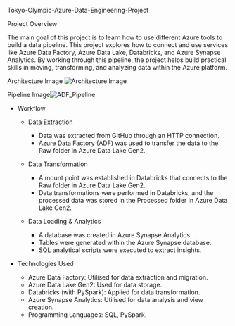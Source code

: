 Tokyo-Olympic-Azure-Data-Engineering-Project

Project Overview

The main goal of this project is to learn how to use different Azure tools to build a data pipeline. This project explores how to connect and use services like Azure Data Factory, Azure Data Lake, Databricks, and Azure Synapse Analytics. By working through this pipeline, the project helps build practical skills in moving, transforming, and analyzing data within the Azure platform.

Architecture Image
![Architecture Image](https://github.com/user-attachments/assets/e590bf47-2d41-45cb-afee-88484c7c0ab3)

Pipeline Image![ADF_Pipeline](https://github.com/user-attachments/assets/00f2b94f-1f59-4cb3-bded-0cc7e510f642)



- Workflow  
  - Data Extraction  
    - Data was extracted from GitHub through an HTTP connection.  
    - Azure Data Factory (ADF) was used to transfer the data to the Raw folder in Azure Data Lake Gen2.  
  
  - Data Transformation  
    - A mount point was established in Databricks that connects to the Raw folder in Azure Data Lake Gen2.  
    - Data transformations were performed in Databricks, and the processed data was stored in the Processed folder in Azure Data Lake Gen2.  
  
  - Data Loading & Analytics  
    - A database was created in Azure Synapse Analytics.  
    - Tables were generated within the Azure Synapse database.  
    - SQL analytical scripts were executed to extract insights.  
  
- Technologies Used  
  - Azure Data Factory: Utilised for data extraction and migration.  
  - Azure Data Lake Gen2: Used for data storage.  
  - Databricks (with PySpark): Applied for data transformation.  
  - Azure Synapse Analytics: Utilised for data analysis and view creation.  
  - Programming Languages: SQL, PySpark.

